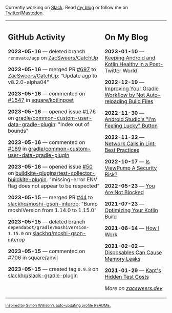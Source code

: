 Currently working on [Slack](https://slack.com/). Read [my blog](https://zacsweers.dev/) or follow me on [Twitter](https://twitter.com/ZacSweers)/[Mastodon](https://hachyderm.io/@ZacSweers).

<table><tr><td valign="top" width="60%">

## GitHub Activity
<!-- githubActivity starts -->
**2023-05-16** — deleted branch `renovate/agp` on [ZacSweers/CatchUp](https://github.com/ZacSweers/CatchUp)

**2023-05-16** — merged PR [#697](https://github.com/ZacSweers/CatchUp/pull/697) to [ZacSweers/CatchUp](https://github.com/ZacSweers/CatchUp): "Update agp to v8.2.0-alpha04"

**2023-05-16** — commented on [#1547](https://github.com/square/kotlinpoet/issues/1547#issuecomment-1549118405) in [square/kotlinpoet](https://github.com/square/kotlinpoet)

**2023-05-16** — opened issue [#176](https://github.com/gradle/common-custom-user-data-gradle-plugin/issues/176) on [gradle/common-custom-user-data-gradle-plugin](https://github.com/gradle/common-custom-user-data-gradle-plugin): "Index out of bounds"

**2023-05-16** — commented on [#169](https://github.com/gradle/common-custom-user-data-gradle-plugin/pull/169#issuecomment-1549086827) in [gradle/common-custom-user-data-gradle-plugin](https://github.com/gradle/common-custom-user-data-gradle-plugin)

**2023-05-16** — opened issue [#50](https://github.com/buildkite-plugins/test-collector-buildkite-plugin/issues/50) on [buildkite-plugins/test-collector-buildkite-plugin](https://github.com/buildkite-plugins/test-collector-buildkite-plugin): "missing-error ENV flag does not appear to be respected"

**2023-05-15** — merged PR [#44](https://github.com/slackhq/moshi-gson-interop/pull/44) to [slackhq/moshi-gson-interop](https://github.com/slackhq/moshi-gson-interop): "Bump moshiVersion from 1.14.0 to 1.15.0"

**2023-05-15** — deleted branch `dependabot/gradle/moshiVersion-1.15.0` on [slackhq/moshi-gson-interop](https://github.com/slackhq/moshi-gson-interop)

**2023-05-15** — commented on [#706](https://github.com/square/anvil/issues/706#issuecomment-1548567346) in [square/anvil](https://github.com/square/anvil)

**2023-05-15** — created tag `0.9.8` on [slackhq/slack-gradle-plugin](https://github.com/slackhq/slack-gradle-plugin)
<!-- githubActivity ends -->
</td><td valign="top" width="40%">

## On My Blog
<!-- blog starts -->
**2023-01-10** — [Keeping Android and Kotlin Healthy in a Post-Twitter World](https://www.zacsweers.dev/keeping-android-healthy/)

**2022-12-19** — [Improving Your Gradle Workflow by Not Auto-reloading Build Files](https://www.zacsweers.dev/improving-your-workflow-by-not-auto-reloading-build-files/)

**2022-11-30** — [Android Studio's "I'm Feeling Lucky" Button](https://www.zacsweers.dev/android-studios-im-feeling-lucky-button/)

**2022-11-22** — [Network Calls in Lint: Best Practices](https://www.zacsweers.dev/network-calls-in-lint-best-practices/)

**2022-10-17** — [Is ViewPump A Security Risk?](https://www.zacsweers.dev/is-viewpump-a-security-risk/)

**2022-05-23** — [You Are Not Blocked](https://www.zacsweers.dev/you-are-not-blocked/)

**2021-07-23** — [Optimizing Your Kotlin Build](https://www.zacsweers.dev/optimizing-your-kotlin-build/)

**2021-06-14** — [How I Work](https://www.zacsweers.dev/how-i-work/)

**2021-02-02** — [Disposables Can Cause Memory Leaks](https://www.zacsweers.dev/disposables-can-cause-memory-leaks/)

**2021-01-29** — [Kapt's Hidden Test Costs](https://www.zacsweers.dev/kapts-hidden-test-costs/)
<!-- blog ends -->
_More on [zacsweers.dev](https://zacsweers.dev/)_
</td></tr></table>

<sub><a href="https://simonwillison.net/2020/Jul/10/self-updating-profile-readme/">Inspired by Simon Willison's auto-updating profile README.</a></sub>